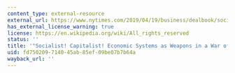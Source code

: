 ```yaml
---
content_type: external-resource
external_url: https://www.nytimes.com/2019/04/19/business/dealbook/socialism-bernie-sanders-joseph-stiglitz.html
has_external_license_warning: true
license: https://en.wikipedia.org/wiki/All_rights_reserved
status: ''
title: '"Socialist! Capitalist! Economic Systems as Weapons in a War of Words."'
uid: fd750209-7140-45ab-85ef-09be07b7b64a
wayback_url: ''
---
```

